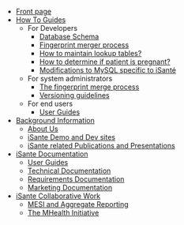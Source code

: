   * [Front page](WikiFrontpage.md)
  * [How To Guides](HowTo.md)
    * For Developers
      * [Database Schema](DatabaseSchema.md)
      * [Fingerprint merger process](FingerpintMerge.md)
      * [How to maintain lookup tables?](MaintainLookupTables.md)
      * [How to determine if patient is pregnant?](PregnancyStatus.md)
      * [Modifications to MySQL specific to iSanté](SqlProcess.md)
    * For system administrators
      * [The fingerprint merge process](FingerprintMerge.md)
      * [Versioning guidelines](VersioningGuidelines.md)
    * For end users
      * [User Guides](UserDocumentation.md)
  * [Background Information](BackgroundInfo.md)
    * [About Us](AboutUs.md)
    * [iSante Demo and Dev sites](WebSites.md)
    * [iSante related Publications and Presentations](PubandPres.md)
  * [iSante Documentation](iSanteDocumentation.md)
    * [User Guides](UserDocumentation.md)
    * [Technical Documentation](TechnicalDocumentation.md)
    * [Requirements Documentation](RequirementsDocumentation.md)
    * [Marketing Documentation](MarketingDocumentation.md)
  * [iSante Collaborative Work](Collaboration.md)
    * [MESI and Aggregate Reporting](MESI.md)
    * [The MHealth Initiative](MHealth.md)